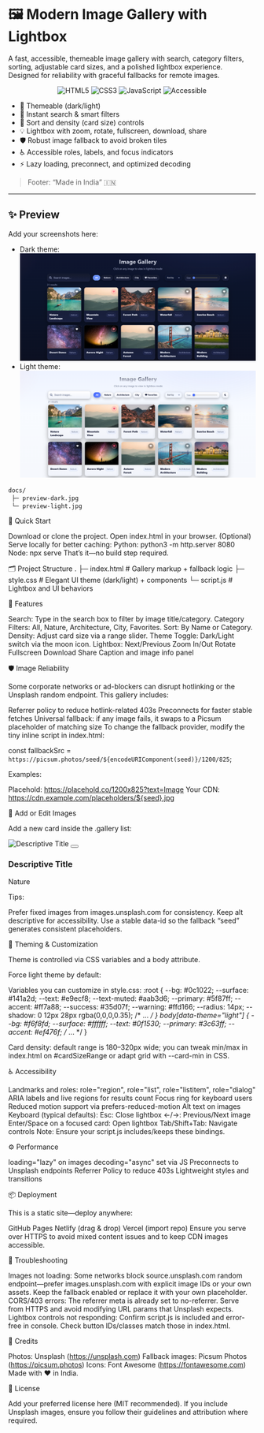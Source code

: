 # 🖼️ Modern Image Gallery with Lightbox

A fast, accessible, themeable image gallery with search, category filters, sorting, adjustable card sizes, and a polished lightbox experience.  
Designed for reliability with graceful fallbacks for remote images.

<p align="center">
  <img alt="HTML5" src="https://img.shields.io/badge/HTML5-E34F26?logo=html5&logoColor=fff&style=for-the-badge">
  <img alt="CSS3" src="https://img.shields.io/badge/CSS3-1572B6?logo=css3&logoColor=fff&style=for-the-badge">
  <img alt="JavaScript" src="https://img.shields.io/badge/JavaScript-F7DF1E?logo=javascript&logoColor=000&style=for-the-badge">
  <img alt="Accessible" src="https://img.shields.io/badge/Accessible-A11Y-0f766e?style=for-the-badge">
</p>

- 🎨 Themeable (dark/light)
- 🔎 Instant search & smart filters
- 🧭 Sort and density (card size) controls
- 💡 Lightbox with zoom, rotate, fullscreen, download, share
- 🛡️ Robust image fallback to avoid broken tiles
- ♿ Accessible roles, labels, and focus indicators
- ⚡ Lazy loading, preconnect, and optimized decoding

> Footer: “Made in India” 🇮🇳

---

## ✨ Preview

Add your screenshots here:
- Dark theme:
  ![image](https://github.com/MdSaifAli063/Modern-Image-Gallery-with-Lightbox/blob/0325d54dcffa1db8d8dd4c23555d87a5decd7487/Screenshot%202025-09-02%20014230.png)
- Light theme:
  ![image](https://github.com/MdSaifAli063/Modern-Image-Gallery-with-Lightbox/blob/8f2fbd35dc8961239ecebd4eb7e2ac508c677168/Screenshot%202025-09-02%20013138.png)

```text
docs/
 ├─ preview-dark.jpg
 └─ preview-light.jpg
```


🚀 Quick Start

Download or clone the project.
Open index.html in your browser.
(Optional) Serve locally for better caching:
Python: python3 -m http.server 8080
Node: npx serve
That’s it—no build step required.

🗂️ Project Structure
.
├─ index.html        # Gallery markup + fallback logic
├─ style.css         # Elegant UI theme (dark/light) + components
└─ script.js         # Lightbox and UI behaviors


🧭 Features

Search: Type in the search box to filter by image title/category.
Category Filters: All, Nature, Architecture, City, Favorites.
Sort: By Name or Category.
Density: Adjust card size via a range slider.
Theme Toggle: Dark/Light switch via the moon icon.
Lightbox:
Next/Previous
Zoom In/Out
Rotate
Fullscreen
Download
Share
Caption and image info panel

🛡️ Image Reliability

Some corporate networks or ad-blockers can disrupt hotlinking or the Unsplash random endpoint. This gallery includes:

Referrer policy to reduce hotlink-related 403s
Preconnects for faster stable fetches
Universal fallback: if any image fails, it swaps to a Picsum placeholder of matching size
To change the fallback provider, modify the tiny inline script in index.html:

const fallbackSrc = `https://picsum.photos/seed/${encodeURIComponent(seed)}/1200/825`;


Examples:

Placehold: https://placehold.co/1200x825?text=Image
Your CDN: https://cdn.example.com/placeholders/${seed}.jpg

🧩 Add or Edit Images

Add a new card inside the .gallery list:

<div class="gallery-item" data-id="my-id" data-category="nature" role="listitem" tabindex="0">
  <div class="gallery-item-inner">
    <img src="https://images.unsplash.com/photo-XXXX?auto=format&fit=crop&w=1200&q=80" alt="Descriptive Title" loading="lazy">
    <button class="favorite-btn icon-btn" aria-pressed="false" title="Add to favorites">
      <i class="fas fa-heart"></i>
    </button>
    <div class="gallery-item-overlay">
      <i class="fas fa-search-plus"></i>
    </div>
  </div>
  <div class="gallery-item-info">
    <h3>Descriptive Title</h3>
    <span class="category">Nature</span>
  </div>
</div>


Tips:

Prefer fixed images from images.unsplash.com for consistency.
Keep alt descriptive for accessibility.
Use a stable data-id so the fallback “seed” generates consistent placeholders.

🎨 Theming & Customization

Theme is controlled via CSS variables and a body attribute.

Force light theme by default:
<body data-theme="light">

Variables you can customize in style.css:
:root {
  --bg: #0c1022;
  --surface: #141a2d;
  --text: #e9ecf8;
  --text-muted: #aab3d6;
  --primary: #5f87ff;
  --accent: #ff7a88;
  --success: #35d07f;
  --warning: #ffd166;
  --radius: 14px;
  --shadow: 0 12px 28px rgba(0,0,0,0.35);
  /* ... */
}
body[data-theme="light"] {
  --bg: #f6f8fd;
  --surface: #ffffff;
  --text: #0f1530;
  --primary: #3c63ff;
  --accent: #ef476f;
  /* ... */
}

Card density: default range is 180–320px wide; you can tweak min/max in index.html on #cardSizeRange or adapt grid with --card-min in CSS.

♿ Accessibility

Landmarks and roles: role="region", role="list", role="listitem", role="dialog"
ARIA labels and live regions for results count
Focus ring for keyboard users
Reduced motion support via prefers-reduced-motion
Alt text on images
Keyboard (typical defaults):
Esc: Close lightbox
←/→: Previous/Next image
Enter/Space on a focused card: Open lightbox
Tab/Shift+Tab: Navigate controls
Note: Ensure your script.js includes/keeps these bindings.

⚙️ Performance

loading="lazy" on images
decoding="async" set via JS
Preconnects to Unsplash endpoints
Referrer Policy to reduce 403s
Lightweight styles and transitions

📦 Deployment

This is a static site—deploy anywhere:

GitHub Pages
Netlify (drag & drop)
Vercel (import repo)
Ensure you serve over HTTPS to avoid mixed content issues and to keep CDN images accessible.

🧰 Troubleshooting

Images not loading:
Some networks block source.unsplash.com random endpoint—prefer images.unsplash.com with explicit image IDs or your own assets.
Keep the fallback enabled or replace it with your own placeholder.
CORS/403 errors:
The referrer meta is already set to no-referrer.
Serve from HTTPS and avoid modifying URL params that Unsplash expects.
Lightbox controls not responding:
Confirm script.js is included and error-free in console.
Check button IDs/classes match those in index.html.

🙏 Credits

Photos: Unsplash (https://unsplash.com)
Fallback images: Picsum Photos (https://picsum.photos)
Icons: Font Awesome (https://fontawesome.com)
Made with ❤️ in India.

📄 License

Add your preferred license here (MIT recommended). If you include Unsplash images, ensure you follow their guidelines and attribution where required.
